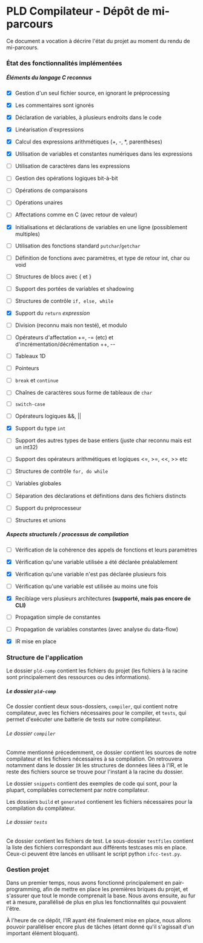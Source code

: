 
# PLD Compilateur - Dépôt de mi-parcours 

Ce document a vocation à décrire l'état du projet au moment du rendu de mi-parcours.

### État des fonctionnalités implémentées

##### Éléments du langage C reconnus

- [x] Gestion d'un seul fichier source, en ignorant le préprocessing
- [x] Les commentaires sont ignorés
- [x] Déclaration de variables, à plusieurs endroits dans le code
- [x] Linéarisation d'expressions
- [x] Calcul des expressions arithmétiques (+, -, *, parenthèses)
- [x] Utilisation de variables et constantes numériques dans les expressions
- [ ] Utilisation de caractères dans les expressions
- [ ] Gestion des opérations logiques bit-à-bit
- [ ] Opérations de comparaisons
- [ ] Opérations unaires
- [ ] Affectations comme en C (avec retour de valeur)
- [x] Initialisations et déclarations de variables en une ligne (possiblement multiples)
  
- [ ] Utilisation des fonctions standard `putchar`/`getchar`
- [ ] Définition de fonctions avec paramètres, et type de retour int, char ou void
- [ ] Structures de blocs avec { et }
- [ ] Support des portées de variables et shadowing
- [ ] Structures de contrôle `if, else, while`
- [x] Support du `return` *expression*
- [ ] Division (reconnu mais non testé), et modulo
  
- [ ] Opérateurs d'affectation +=, -= (etc) et d'incrémentation/décrémentation ++, --
- [ ] Tableaux 1D
- [ ] Pointeurs
- [ ] `break` et `continue`
- [ ] Chaînes de caractères sous forme de tableaux de `char`
- [ ] `switch-case`
- [ ] Opérateurs logiques &&, ||

- [x] Support du type `int`
- [ ] Support des autres types de base entiers (juste char reconnu mais est un int32)
- [ ] Support des opérateurs arithmétiques et logiques <=, >=, <<, >> etc
- [ ] Structures de contrôle `for, do while`
- [ ] Variables globales

- [ ] Séparation des déclarations et définitions dans des fichiers distincts
- [ ] Support du préprocesseur
- [ ] Structures et unions


##### Aspects structurels / processus de compilation

- [ ] Vérification de la cohérence des appels de fonctions et leurs paramètres
- [x] Vérification qu'une variable utilisée a été déclarée préalablement
- [x] Vérification qu'une variable n'est pas déclarée plusieurs fois
- [ ] Vérification qu'une variable est utilisée au moins une fois

- [x] Reciblage vers plusieurs architectures **(supporté, mais pas encore de CLI)**
- [ ] Propagation simple de constantes
- [ ] Propagation de variables constantes (avec analyse du data-flow)

- [x] IR mise en place



### Structure de l'application

Le dossier `pld-comp` contient les fichiers du projet (les fichiers à la racine sont principalement des ressources ou des informations).

##### Le dossier `pld-comp`

Ce dossier contient deux sous-dossiers, `compiler`, qui contient notre compilateur, avec les fichiers nécessaires pour le compiler, et `tests`, qui permet d'exécuter une batterie de tests sur notre compilateur.

###### Le dossier `compiler`

Comme mentionné précedemment, ce dossier contient les sources de notre compilateur et les fichiers nécessaires à sa compilation. On retrouvera notamment dans le dossier `IR` les structures de données liées à l'IR, et le reste des fichiers source se trouve pour l'instant à la racine du dossier.

Le dossier `snippets` contient des exemples de code qui sont, pour la plupart, compilables correctement par notre compilateur.

Les dossiers `build` et `generated` contienent les fichiers nécessaires pour la compilation du compilateur.


###### Le dossier `tests`

Ce dossier contient les fichiers de test. Le sous-dossier `testfiles` contient la liste des fichiers correspondant aux différents testcases mis en place. Ceux-ci peuvent être lancés en utilisant le script python `ifcc-test.py`.


### Gestion projet

Dans un premier temps, nous avons fonctionné principalement en pair-programming, afin de mettre en place les premières briques du projet, et s'assurer que tout le monde comprenait la base. Nous avons ensuite, au fur et à mesure, parallélisé de plus en plus les fonctionnalités qui pouvaient l'être.

À l'heure de ce dépôt, l'IR ayant été finalement mise en place, nous allons pouvoir paralléliser encore plus de tâches (étant donné qu'il s'agissait d'un important élément bloquant).




